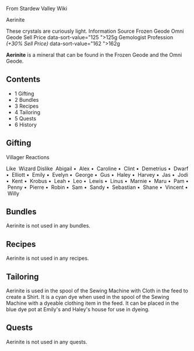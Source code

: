 From Stardew Valley Wiki

Aerinite

These crystals are curiously light. Information Source Frozen Geode Omni Geode Sell Price data-sort-value="125 "&gt;125g Gemologist Profession *(+30% Sell Price)* data-sort-value="162 "&gt;162g

**Aerinite** is a mineral that can be found in the Frozen Geode and the Omni Geode.

## Contents

- 1 Gifting
- 2 Bundles
- 3 Recipes
- 4 Tailoring
- 5 Quests
- 6 History

## Gifting

Villager Reactions

Like  Wizard Dislike  Abigail •  Alex •  Caroline •  Clint •  Demetrius •  Dwarf •  Elliott •  Emily •  Evelyn •  George •  Gus •  Haley •  Harvey •  Jas •  Jodi •  Kent •  Krobus •  Leah •  Leo •  Lewis •  Linus •  Marnie •  Maru •  Pam •  Penny •  Pierre •  Robin •  Sam •  Sandy •  Sebastian •  Shane •  Vincent •  Willy

## Bundles

Aerinite is not used in any bundles.

## Recipes

Aerinite is not used in any recipes.

## Tailoring

Aerinite is used in the spool of the Sewing Machine with Cloth in the feed to create a Shirt. It is a cyan dye when used in the spool of the Sewing Machine with a dyeable clothing item in the feed. It can be placed in the blue dye pot at Emily's and Haley's house for use in dyeing.

## Quests

Aerinite is not used in any quests.